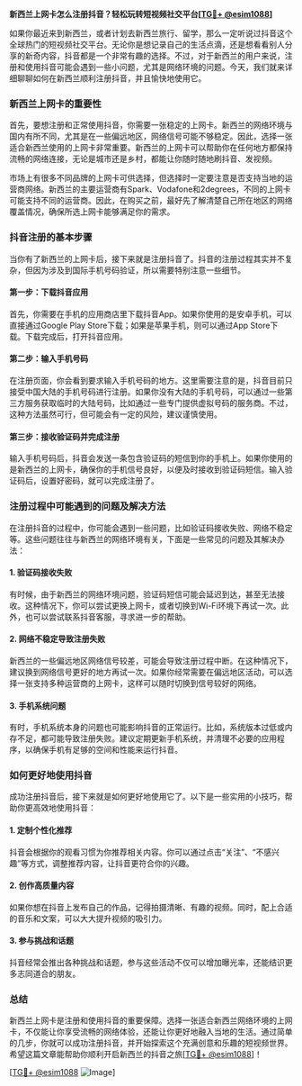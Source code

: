 **新西兰上网卡怎么注册抖音？轻松玩转短视频社交平台[[TG💪+ @esim1088](https://t.me/s/esim1088)]**

如果你最近来到新西兰，或者计划去新西兰旅行、留学，那么一定听说过抖音这个全球热门的短视频社交平台。无论你是想记录自己的生活点滴，还是想看看别人分享的新奇内容，抖音都是一个非常有趣的选择。不过，对于新西兰的用户来说，注册和使用抖音可能会遇到一些小问题，尤其是网络环境的问题。今天，我们就来详细聊聊如何在新西兰顺利注册抖音，并且愉快地使用它。

### 新西兰上网卡的重要性

首先，要想注册和正常使用抖音，你需要一张稳定的上网卡。新西兰的网络环境与国内有所不同，尤其是在一些偏远地区，网络信号可能不够稳定。因此，选择一张适合新西兰使用的上网卡非常重要。新西兰的上网卡可以帮助你在任何地方都保持流畅的网络连接，无论是城市还是乡村，都能让你随时随地刷抖音、发视频。

市场上有很多不同品牌的上网卡可供选择，但选择时一定要注意是否支持当地的运营商网络。新西兰的主要运营商有Spark、Vodafone和2degrees，不同的上网卡可能支持不同的运营商。因此，在购买之前，最好先了解清楚自己所在地区的网络覆盖情况，确保所选上网卡能够满足你的需求。

### 抖音注册的基本步骤

当你有了新西兰的上网卡后，接下来就是注册抖音了。抖音的注册过程其实并不复杂，但因为涉及到国际手机号码验证，所以需要特别注意一些细节。

#### 第一步：下载抖音应用

首先，你需要在手机的应用商店里下载抖音App。如果你使用的是安卓手机，可以直接通过Google Play Store下载；如果是苹果手机，则可以通过App Store下载。下载完成后，打开抖音应用。

#### 第二步：输入手机号码

在注册页面，你会看到要求输入手机号码的地方。这里需要注意的是，抖音目前只接受中国大陆的手机号码进行注册。如果你没有大陆的手机号码，可以通过一些第三方服务获取临时的大陆号码，比如通过一些专门提供虚拟号码的服务商。不过，这种方法虽然可行，但可能会有一定的风险，建议谨慎使用。

#### 第三步：接收验证码并完成注册

输入手机号码后，抖音会发送一条包含验证码的短信到你的手机上。如果你使用的是新西兰的上网卡，确保你的手机信号良好，以便及时接收到验证码短信。输入验证码后，设置好密码，就可以完成注册了。

### 注册过程中可能遇到的问题及解决方法

在注册抖音的过程中，你可能会遇到一些问题，比如验证码接收失败、网络不稳定等。这些问题往往与新西兰的网络环境有关，下面是一些常见的问题及其解决办法：

#### 1. 验证码接收失败

有时候，由于新西兰的网络环境问题，验证码短信可能会延迟到达，甚至无法接收。这种情况下，你可以尝试更换上网卡，或者切换到Wi-Fi环境下再试一次。此外，也可以尝试联系抖音客服，寻求进一步的帮助。

#### 2. 网络不稳定导致注册失败

新西兰的一些偏远地区网络信号较差，可能会导致注册过程中断。在这种情况下，建议换到网络信号更好的地方再试一次。如果你经常需要在偏远地区活动，可以选择一张支持多种运营商的上网卡，这样可以随时切换到信号较好的网络。

#### 3. 手机系统问题

有时，手机系统本身的问题也可能影响抖音的正常运行。比如，系统版本过低或内存不足，都可能导致注册失败。建议定期更新手机系统，并清理不必要的应用程序，以确保手机有足够的空间和性能来运行抖音。

### 如何更好地使用抖音

成功注册抖音后，接下来就是如何更好地使用它了。以下是一些实用的小技巧，帮助你更高效地使用抖音：

#### 1. 定制个性化推荐

抖音会根据你的观看习惯为你推荐相关内容。你可以通过点击“关注”、“不感兴趣”等方式，调整推荐内容，让抖音更符合你的兴趣。

#### 2. 创作高质量内容

如果你想在抖音上发布自己的作品，记得拍摄清晰、有趣的视频。同时，配上合适的音乐和文案，可以大大提升视频的吸引力。

#### 3. 参与挑战和话题

抖音经常会推出各种挑战和话题，参与这些活动不仅可以增加曝光率，还能结识更多志同道合的朋友。

### 总结

新西兰上网卡是注册和使用抖音的重要保障。选择一张适合新西兰网络环境的上网卡，不仅能让你享受流畅的网络体验，还能让你更好地融入当地的生活。通过简单的几步，你就可以成功注册抖音，并开始探索这个充满创意和乐趣的短视频世界。希望这篇文章能帮助你顺利开启新西兰的抖音之旅[[TG💪+ @esim1088](https://t.me/s/esim1088)]！

[[TG💪+ @esim1088](https://t.me/s/esim1088) ![Image](https://i.postimg.cc/4NQfJmqS/Snipaste-2025-05-13-00-14-12.png)]